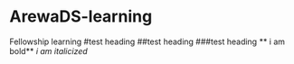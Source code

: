 # ArewaDS-learning
Fellowship learning 
#test heading
##test heading
###test heading
** i am bold**
*i am italicized*

